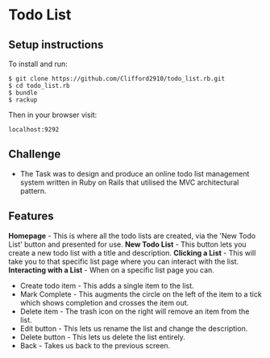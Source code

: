 # Todo List

## Setup instructions

To install and run:

```
$ git clone https://github.com/Clifford2910/todo_list.rb.git
$ cd todo_list.rb
$ bundle
$ rackup
```

Then in your browser visit:   
```
localhost:9292
```



## Challenge

* The Task was to design and produce an online todo list management system written in Ruby on Rails that utilised the MVC architectural pattern.


## Features

**Homepage** - This is where all the todo lists are created, via the 'New Todo List' button and presented for use.
**New Todo List** - This button lets you create a new todo list with a title and description.
**Clicking a List** - This will take you to that specific list page where you can interact with the list.
**Interacting with a List** - When on a specific list page you can.
* Create todo item - This adds a single item to the list.
* Mark Complete - This augments the circle on the left of the item to a tick which shows completion and crosses the item out.
* Delete item - The trash icon on the right will remove an item from the list.
* Edit button - This lets us rename the list and change the description.
* Delete button - This lets us delete the list entirely.
* Back - Takes us back to the previous screen.
